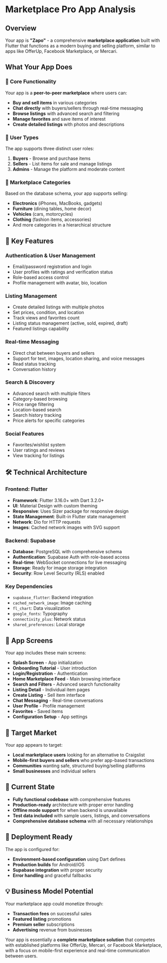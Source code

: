 # Marketplace Pro App Analysis

## Overview
Your app is **"Zapo"** - a comprehensive **marketplace application** built with Flutter that functions as a modern buying and selling platform, similar to apps like OfferUp, Facebook Marketplace, or Mercari.

## What Your App Does

### 🛒 **Core Functionality**
Your app is a **peer-to-peer marketplace** where users can:
- **Buy and sell items** in various categories
- **Chat directly** with buyers/sellers through real-time messaging
- **Browse listings** with advanced search and filtering
- **Manage favorites** and save items of interest
- **Create detailed listings** with photos and descriptions

### 👥 **User Types**
The app supports three distinct user roles:
1. **Buyers** - Browse and purchase items
2. **Sellers** - List items for sale and manage listings
3. **Admins** - Manage the platform and moderate content

### 🏪 **Marketplace Categories**
Based on the database schema, your app supports selling:
- **Electronics** (iPhones, MacBooks, gadgets)
- **Furniture** (dining tables, home decor)
- **Vehicles** (cars, motorcycles)
- **Clothing** (fashion items, accessories)
- And more categories in a hierarchical structure

## 🚀 **Key Features**

### **Authentication & User Management**
- Email/password registration and login
- User profiles with ratings and verification status
- Role-based access control
- Profile management with avatar, bio, location

### **Listing Management**
- Create detailed listings with multiple photos
- Set prices, condition, and location
- Track views and favorites count
- Listing status management (active, sold, expired, draft)
- Featured listings capability

### **Real-time Messaging**
- Direct chat between buyers and sellers
- Support for text, images, location sharing, and voice messages
- Read status tracking
- Conversation history

### **Search & Discovery**
- Advanced search with multiple filters
- Category-based browsing
- Price range filtering
- Location-based search
- Search history tracking
- Price alerts for specific categories

### **Social Features**
- Favorites/wishlist system
- User ratings and reviews
- View tracking for listings

## 🛠 **Technical Architecture**

### **Frontend: Flutter**
- **Framework**: Flutter 3.16.0+ with Dart 3.2.0+
- **UI**: Material Design with custom theming
- **Responsive**: Uses Sizer package for responsive design
- **State Management**: Built-in Flutter state management
- **Network**: Dio for HTTP requests
- **Images**: Cached network images with SVG support

### **Backend: Supabase**
- **Database**: PostgreSQL with comprehensive schema
- **Authentication**: Supabase Auth with role-based access
- **Real-time**: WebSocket connections for live messaging
- **Storage**: Ready for image storage integration
- **Security**: Row Level Security (RLS) enabled

### **Key Dependencies**
- `supabase_flutter`: Backend integration
- `cached_network_image`: Image caching
- `fl_chart`: Data visualization
- `google_fonts`: Typography
- `connectivity_plus`: Network status
- `shared_preferences`: Local storage

## 📱 **App Screens**
Your app includes these main screens:
- **Splash Screen** - App initialization
- **Onboarding Tutorial** - User introduction
- **Login/Registration** - Authentication
- **Home Marketplace Feed** - Main browsing interface
- **Search and Filters** - Advanced search functionality
- **Listing Detail** - Individual item pages
- **Create Listing** - Sell item interface
- **Chat Messaging** - Real-time conversations
- **User Profile** - Profile management
- **Favorites** - Saved items
- **Configuration Setup** - App settings

## 🎯 **Target Market**
Your app appears to target:
- **Local marketplace users** looking for an alternative to Craigslist
- **Mobile-first buyers and sellers** who prefer app-based transactions
- **Communities** wanting safe, structured buying/selling platforms
- **Small businesses** and individual sellers

## 🔧 **Current State**
- **Fully functional codebase** with comprehensive features
- **Production-ready** architecture with proper error handling
- **Offline mode support** for when backend is unavailable
- **Test data included** with sample users, listings, and conversations
- **Comprehensive database schema** with all necessary relationships

## 🚀 **Deployment Ready**
The app is configured for:
- **Environment-based configuration** using Dart defines
- **Production builds** for Android/iOS
- **Supabase integration** with proper security
- **Error handling** and graceful fallbacks

## 💡 **Business Model Potential**
Your marketplace app could monetize through:
- **Transaction fees** on successful sales
- **Featured listing** promotions
- **Premium seller** subscriptions
- **Advertising** revenue from businesses

Your app is essentially a **complete marketplace solution** that competes with established platforms like OfferUp, Mercari, or Facebook Marketplace, with a focus on mobile-first experience and real-time communication between users.